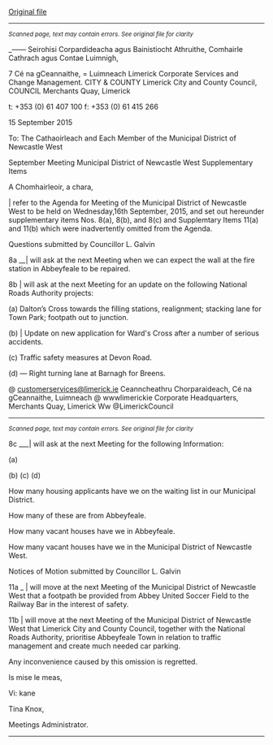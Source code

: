 [Original file](https://www.limerick.ie/sites/default/files/media/documents/2017-06/Supplementary%20Items%20for%20Agenda%20-%20Municipal%20District%20of%20Newcastle%20West%20-%2016th%20September%202015.pdf)

---
*<small>Scanned page, text may contain errors. See original file for clarity</small>*  

__——_ Seirohisi Corpardideacha agus Bainistiocht Athruithe,
Comhairle Cathrach agus Contae Luimnigh,

7 Cé na gCeannaithe,
= Luimneach
Limerick Corporate Services and Change Management.
CITY & COUNTY Limerick City and County Council,
COUNCIL Merchants Quay,
Limerick

t: +353 (0) 61 407 100
f: +353 (0) 61 415 266

15 September 2015

To: The Cathaoirleach and Each Member of the Municipal District of
Newcastle West

September Meeting Municipal District of Newcastle West
Supplementary Items

A Chomhairleoir, a chara,

| refer to the Agenda for Meeting of the Municipal District of Newcastle West to be
held on Wednesday,16th September, 2015, and set out hereunder supplementary
items Nos. 8(a), 8(b), and 8(c) and Supplemtary Items 11(a) and 11(b) which were
inadvertently omitted from the Agenda.

Questions submitted by Councillor L. Galvin

8a __| will ask at the next Meeting when we can expect the wall at the fire station in
Abbeyfeale to be repaired.

8b | will ask at the next Meeting for an update on the following National Roads
Authority projects:

(a) Dalton’s Cross towards the filling stations, realignment; stacking lane
for Town Park; footpath out to junction.

(b) | Update on new application for Ward's Cross after a number of serious
accidents.

(c) Traffic safety measures at Devon Road.

(d) — Right turning lane at Barnagh for Breens.

@ customerservices@limerick.ie
Ceanncheathru Chorparaideach, Cé na gCeannaithe, Luimneach @ wwwlimerickie
Corporate Headquarters, Merchants Quay, Limerick Ww @LimerickCouncil


---
*<small>Scanned page, text may contain errors. See original file for clarity</small>*  

8c ___| will ask at the next Meeting for the following Information:

(a)

(b)
(c)
(d)

How many housing applicants have we on the waiting list in our
Municipal District.

How many of these are from Abbeyfeale.

How many vacant houses have we in Abbeyfeale.

How many vacant houses have we in the Municipal District of Newcastle
West.

Notices of Motion submitted by Councillor L. Galvin

11a _ | will move at the next Meeting of the Municipal District of Newcastle West that
a footpath be provided from Abbey United Soccer Field to the Railway Bar in
the interest of safety.

11b | will move at the next Meeting of the Municipal District of Newcastle West that
Limerick City and County Council, together with the National Roads Authority,
prioritise Abbeyfeale Town in relation to traffic management and create much
needed car parking.

Any inconvenience caused by this omission is regretted.

Is mise le meas,

Vi: kane

Tina Knox,

Meetings Administrator.


---
